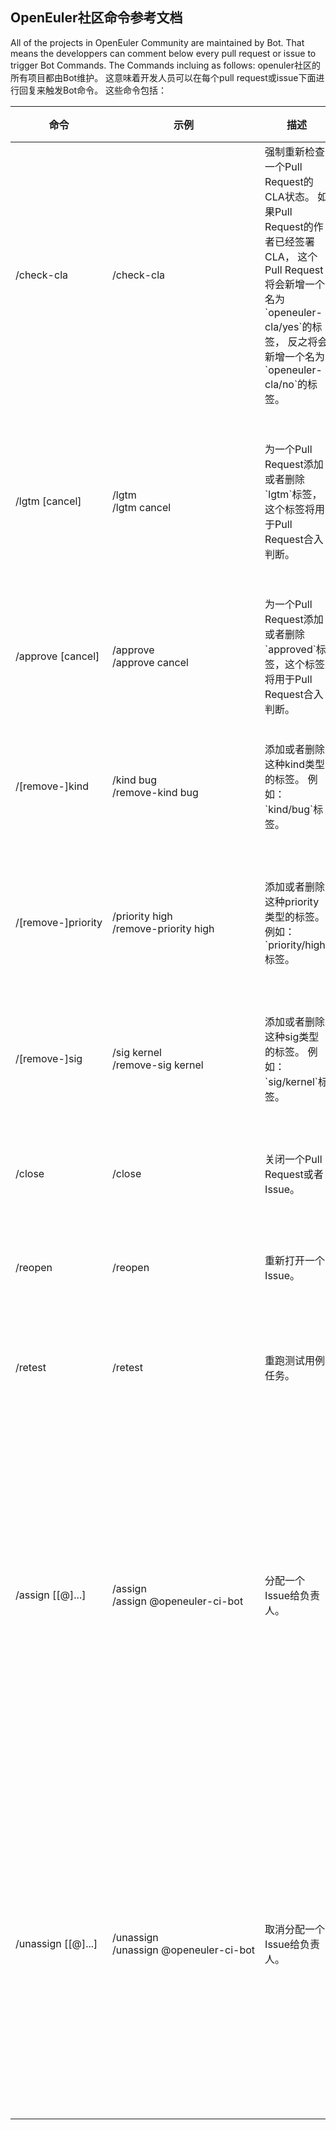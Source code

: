 ## OpenEuler社区命令参考文档

All of the projects in OpenEuler Community are maintained by Bot.
That means the developpers can comment below every pull request or issue to trigger Bot Commands.
The Commands incluing as follows:
openuler社区的所有项目都由Bot维护。
这意味着开发人员可以在每个pull request或issue下面进行回复来触发Bot命令。
这些命令包括：

<table class="command">
    <thead>
        <tr>
            <th>命令</th>
            <th width="25%">示例</th>
            <th>描述</th>
            <th>谁能使用</th>
        </tr>
    </thead>
    <tbody>
        <tr>
            <td>
                /check-cla
            </td>
            <td style="white-space:nowrap;">
                /check-cla
            </td>
            <td>
                强制重新检查一个Pull Request的CLA状态。
                如果Pull Request的作者已经签署CLA，
                这个Pull Request将会新增一个名为`openeuler-cla/yes`的标签，
                反之将会新增一个名为`openeuler-cla/no`的标签。
            </td>
            <td>
                任何人
            </td>
        </tr>
        <tr>
            <td>
                /lgtm [cancel]
            </td>
            <td style="white-space:nowrap;">
                /lgtm
                <br/>
                /lgtm cancel
            </td>
            <td>
                为一个Pull Request添加或者删除`lgtm`标签，这个标签将用于Pull Request合入判断。
            </td>
            <td>
                这个仓库的协作者。Pull Request能使用`/lgtm cancel`命令，但是不能使用`/lgtm`命令。
            </td>
        </tr>
        <tr>
            <td>
                /approve [cancel]
            </td>
            <td style="white-space:nowrap;">
                /approve
                <br/>
                /approve cancel
            </td>
            <td>
                为一个Pull Request添加或者删除`approved`标签，这个标签将用于Pull Request合入判断。
            </td>
            <td>
                这个仓库的协作者。
            </td>
        </tr>
        <tr>
            <td>
                /[remove-]kind
            </td>
            <td style="white-space:nowrap;">
                /kind bug
                <br/>
                /remove-kind bug
            </td>
            <td>
                添加或者删除这种kind类型的标签。
                例如：`kind/bug`标签。
            </td>
            <td>
                任何人都能在一个Pull Request或者Issue上触发这种命令。
            </td>
        </tr>
        <tr>
            <td>
                /[remove-]priority
            </td>
            <td style="white-space:nowrap;">
                /priority high
                <br/>
                /remove-priority high
            </td>
            <td>
                添加或者删除这种priority类型的标签。
                例如：`priority/high`标签。
            </td>
            <td>
                任何人都能在一个Pull Request或者Issue上触发这种命令。
            </td>
        </tr>
        <tr>
            <td>
                /[remove-]sig
            </td>
            <td style="white-space:nowrap;">
                /sig kernel
                <br/>
                /remove-sig kernel
            </td>
            <td>
                添加或者删除这种sig类型的标签。
                例如：`sig/kernel`标签。
            </td>
            <td>
                任何人都能在一个Pull Request或者Issue上触发这种命令。
            </td>
        </tr>
        <tr>
            <td>
                /close
            </td>
            <td style="white-space:nowrap;">
                /close
            </td>
            <td>
                关闭一个Pull Request或者Issue。
            </td>
            <td>
                作者和仓库的协作者能触发这种命令。
            </td>
        </tr>
        <tr>
            <td>
                /reopen
            </td>
            <td style="white-space:nowrap;">
                /reopen
            </td>
            <td>
                重新打开一个Issue。
            </td>
            <td>
                作者和仓库的协作者能触发这种命令。
            </td>
        </tr>
        <tr>
            <td>
                /retest
            </td>
            <td style="white-space:nowrap;">
                /retest
            </td>
            <td>
                重跑测试用例任务。
            </td>
            <td>
                任何人都能在一个Pull Request上触发这种命令。
            </td>
        </tr>
        <tr>
            <td>
                /assign [[@]...]
            </td>
            <td style="white-space:nowrap;">
                /assign
                <br/>
                /assign @openeuler-ci-bot
            </td>
            <td>
                分配一个Issue给负责人。
            </td>
            <td>
                任何人都能在一个Issue上触发这种命令，
                但是目标负责人必须是这个组织的一个成员。
                如果没有指定目标负责人，这表明这个Issue会分配给自己。
            </td>
        </tr>
        <tr>
            <td>
                /unassign [[@]...]
            </td>
            <td style="white-space:nowrap;">
                /unassign
                <br/>
                /unassign @openeuler-ci-bot
            </td>
            <td>
                取消分配一个Issue给负责人。
            </td>
            <td>
                任何人都能在一个Issue上触发这种命令，
                但是目标负责人必须是这个组织的一个成员。
                如果没有指定目标负责人，这表明这个Issue会取消分配给自己。
            </td>
        </tr>
    </tbody>
</table>
